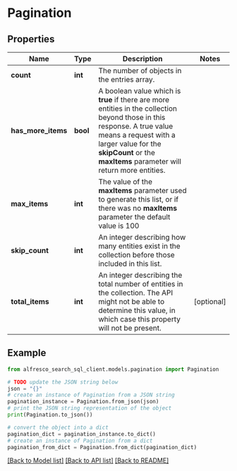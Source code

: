 # Pagination


## Properties

Name | Type | Description | Notes
------------ | ------------- | ------------- | -------------
**count** | **int** | The number of objects in the entries array.  | 
**has_more_items** | **bool** | A boolean value which is **true** if there are more entities in the collection beyond those in this response. A true value means a request with a larger value for the **skipCount** or the **maxItems** parameter will return more entities.  | 
**max_items** | **int** | The value of the **maxItems** parameter used to generate this list, or if there was no **maxItems** parameter the default value is 100  | 
**skip_count** | **int** | An integer describing how many entities exist in the collection before those included in this list.  | 
**total_items** | **int** | An integer describing the total number of entities in the collection. The API might not be able to determine this value, in which case this property will not be present.  | [optional] 

## Example

```python
from alfresco_search_sql_client.models.pagination import Pagination

# TODO update the JSON string below
json = "{}"
# create an instance of Pagination from a JSON string
pagination_instance = Pagination.from_json(json)
# print the JSON string representation of the object
print(Pagination.to_json())

# convert the object into a dict
pagination_dict = pagination_instance.to_dict()
# create an instance of Pagination from a dict
pagination_from_dict = Pagination.from_dict(pagination_dict)
```
[[Back to Model list]](../README.md#documentation-for-models) [[Back to API list]](../README.md#documentation-for-api-endpoints) [[Back to README]](../README.md)


